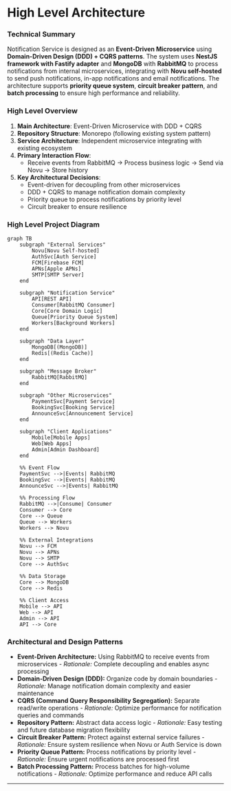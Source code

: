# High Level Architecture

### Technical Summary

Notification Service is designed as an **Event-Driven Microservice** using **Domain-Driven Design (DDD) + CQRS patterns**. The system uses **NestJS framework with Fastify adapter** and **MongoDB** with **RabbitMQ** to process notifications from internal microservices, integrating with **Novu self-hosted** to send push notifications, in-app notifications and email notifications. The architecture supports **priority queue system**, **circuit breaker pattern**, and **batch processing** to ensure high performance and reliability.

### High Level Overview

1. **Main Architecture**: Event-Driven Microservice with DDD + CQRS
2. **Repository Structure**: Monorepo (following existing system pattern)
3. **Service Architecture**: Independent microservice integrating with existing ecosystem
4. **Primary Interaction Flow**:
   - Receive events from RabbitMQ → Process business logic → Send via Novu → Store history
5. **Key Architectural Decisions**:
   - Event-driven for decoupling from other microservices
   - DDD + CQRS to manage notification domain complexity
   - Priority queue to process notifications by priority level
   - Circuit breaker to ensure resilience

### High Level Project Diagram

```mermaid
graph TB
    subgraph "External Services"
        Novu[Novu Self-hosted]
        AuthSvc[Auth Service]
        FCM[Firebase FCM]
        APNs[Apple APNs]
        SMTP[SMTP Server]
    end

    subgraph "Notification Service"
        API[REST API]
        Consumer[RabbitMQ Consumer]
        Core[Core Domain Logic]
        Queue[Priority Queue System]
        Workers[Background Workers]
    end

    subgraph "Data Layer"
        MongoDB[(MongoDB)]
        Redis[(Redis Cache)]
    end

    subgraph "Message Broker"
        RabbitMQ[RabbitMQ]
    end

    subgraph "Other Microservices"
        PaymentSvc[Payment Service]
        BookingSvc[Booking Service]
        AnnounceSvc[Announcement Service]
    end

    subgraph "Client Applications"
        Mobile[Mobile Apps]
        Web[Web Apps]
        Admin[Admin Dashboard]
    end

    %% Event Flow
    PaymentSvc -->|Events| RabbitMQ
    BookingSvc -->|Events| RabbitMQ
    AnnounceSvc -->|Events| RabbitMQ

    %% Processing Flow
    RabbitMQ -->|Consume| Consumer
    Consumer --> Core
    Core --> Queue
    Queue --> Workers
    Workers --> Novu

    %% External Integrations
    Novu --> FCM
    Novu --> APNs
    Novu --> SMTP
    Core --> AuthSvc

    %% Data Storage
    Core --> MongoDB
    Core --> Redis

    %% Client Access
    Mobile --> API
    Web --> API
    Admin --> API
    API --> Core
```

### Architectural and Design Patterns

- **Event-Driven Architecture:** Using RabbitMQ to receive events from microservices - _Rationale:_ Complete decoupling and enables async processing
- **Domain-Driven Design (DDD):** Organize code by domain boundaries - _Rationale:_ Manage notification domain complexity and easier maintenance
- **CQRS (Command Query Responsibility Segregation):** Separate read/write operations - _Rationale:_ Optimize performance for notification queries and commands
- **Repository Pattern:** Abstract data access logic - _Rationale:_ Easy testing and future database migration flexibility
- **Circuit Breaker Pattern:** Protect against external service failures - _Rationale:_ Ensure system resilience when Novu or Auth Service is down
- **Priority Queue Pattern:** Process notifications by priority level - _Rationale:_ Ensure urgent notifications are processed first
- **Batch Processing Pattern:** Process batches for high-volume notifications - _Rationale:_ Optimize performance and reduce API calls

---
